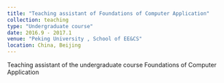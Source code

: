 ```yaml
---
title: "Teaching assistant of Foundations of Computer Application"
collection: teaching
type: "Undergraduate course"
date: 2016.9 - 2017.1
venue: "Peking University , School of EE&CS"
location: China, Beijing
---
```


Teaching assistant of the undergraduate course Foundations of Computer Application
